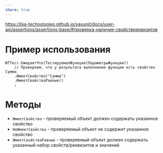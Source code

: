 ```yaml
---
share: true
---
```


https://bia-technologies.github.io/yaxunit/docs/user-api/assertions/assertions-base/#проверка-наличия-свойствреквизитов
# Пример использования
```bsl
ЮТТест.ОжидаетЧто(ТестируемаяФункция(ПараметрыФункции))
	// Проверяем, что у результата выполнения функции есть свойство Сумма
	.ИмеетСвойство("Сумма")
	.ИмеетСвойстваРавные()
	;
```
# Методы
- `ИмеетСвойство` - проверяемый объект должен содержать указанное свойство
- `НеИмеетСвойства` - проверяемый объект не содержит указанное свойство
- `ИмеетСвойстваРавные` - проверяемый объект должен содержать указанный набор свойств/реквизитов и значений